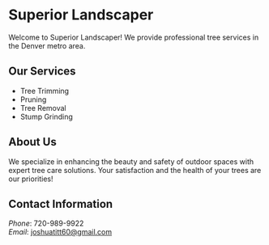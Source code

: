 # Superior Landscaper
Welcome to Superior Landscaper! We provide professional tree services in the Denver metro area.

## Our Services
- Tree Trimming
- Pruning
- Tree Removal
- Stump Grinding

## About Us
We specialize in enhancing the beauty and safety of outdoor spaces with expert tree care solutions. Your satisfaction and the health of your trees are our priorities!

## Contact Information
*Phone*: 720-989-9922  
*Email*: joshuatitt60@gmail.com
